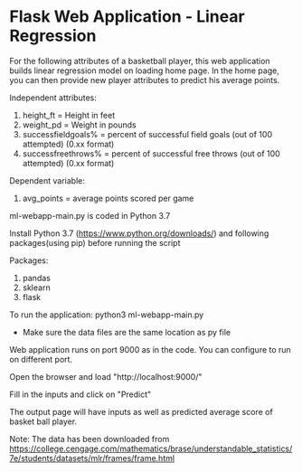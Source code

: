# Flask Web Application - Linear Regression
For the following attributes of a basketball player, this web application builds linear regression model on loading home page.
In the home page, you can then provide new player attributes to predict his average points.

Independent attributes:
1. height_ft = Height in feet
2. weight_pd = Weight in pounds
3. successfieldgoals% = percent of successful field goals (out of 100 attempted) (0.xx format)
4. successfreethrows% = percent of successful free throws (out of 100 attempted) (0.xx format)

Dependent variable:
1. avg_points = average points scored per game

ml-webapp-main.py is coded in Python 3.7

Install Python 3.7 (https://www.python.org/downloads/) and following packages(using pip) before running the script

Packages:
1. pandas
2. sklearn
3. flask

To run the application:
python3 ml-webapp-main.py

- Make sure the data files are the same location as py file

Web application runs on port 9000 as in the code. You can configure to run on different port.

Open the browser and load "http://localhost:9000/"

Fill in the inputs and click on "Predict"

The output page will have inputs as well as predicted average score of basket ball player.

Note: The data has been downloaded from https://college.cengage.com/mathematics/brase/understandable_statistics/7e/students/datasets/mlr/frames/frame.html

